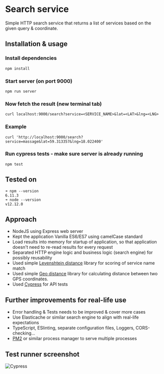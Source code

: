 # Search service

Simple HTTP search service that returns a list of services based on the given query & coordinate.

## Installation & usage

### Install dependencies
`npm install`

### Start server (on port 9000)
`npm run server`

### Now fetch the result (new terminal tab)
`curl localhost:9000/search?service=<SERVICE_NAME>&lat=<LAT>&lng=<LNG>`

### Example
`curl 'http://localhost:9000/search?service=massage&lat=59.313357&lng=18.022400'`

### Run cypress tests - make sure server is already running
`npm test`

## Tested on

```
➜ npm --version
6.11.3
➜ node --version
v12.12.0
```

## Approach

- NodeJS using Express web server
- Kept the application Vanilla ES6/ES7 using camelCase standard
- Load results into memory for startup of application, so that application doesn't need to re-read results for every request
- Separated HTTP engine logic and business logic (search engine) for possibly reusability
- Used simple [Levenshtein distance](https://github.com/gustf/js-levenshtein) library for scoring of service name match
- Used simple [Geo distance](https://github.com/walling/geo-distance) library for calculating distance between two GPS coordinates.
- Used [Cypress](https://cypress.io) for API tests

## Further improvements for real-life use

- Error handling & Tests needs to be improved & cover more cases
- Use Elasticache or similar search engine to align with real-life expectations
- TypeScript, ESlinting, separate configuration files, Loggers, CORS-checking...
- [PM2](https://pm2.keymetrics.io/) or similar process manager to serve multiple processes

## Test runner screenshot

![Cypress](https://ucf9087fb7e018c2fba152242af9.previews.dropboxusercontent.com/p/thumb/AAzHGtv5MPJ0P5BLxPbQlAW2e83X-5L9AZ23nlGui2gHXQnbXsOdh6CML0EL-2Lc_rkioP-v82iI9jBeBsFRJxDiOEixTIL1qPjUNXU1O0bAsRZhNwONIhi77z8GiLak2yuMNF6kNmQr_Hl0sAnYhUc8fIs8m7yjoMsAP9VYIc5mt7pUbMV3l3WEkk9OAzJZGIvjlSgZkvXVp-GCKjhk8F1TTngeXogWJ0ATkpK7MiIzx9wZO_y1GkK0GqSsMykBhe-PFGNUzQU1W1ZUwFfXBpI3UqmTI9joFK6C3qZvj6r2yx29TnSVl58wtAf4sopud-j8w0pVU5T24q-n8Fj1gFh8i2gdeQOskcHPXh_GAv3jF_p0SKovfB5lnpbgBIEpFPg8GvIx9blnJ2SF1tkzN9d7_m2PYEXeJr3eWbwhi_9bJujFr-UAOM-oUhy4ASTZB5Uv5KWxHbEQmJdv50I9hlo-LgahcmqmrLNV0lHs9wnmnw/p.png?fv_content=true&size_mode=5 "Cypress")
